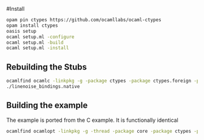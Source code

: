 #Install

```bash
opam pin ctypes https://github.com/ocamllabs/ocaml-ctypes
opam install ctypes
oasis setup
ocaml setup.ml -configure
ocaml setup.ml -build
ocaml setup.ml -install
```
## Rebuilding the Stubs
```bash
ocamlfind ocamlc -linkpkg -g -package ctypes -package ctypes.foreign -package ctypes.stubs linenoise_bindings.ml -o linenoise_bindings.native
./linenoise_bindings.native
```

## Building the example
The example is ported from the C example. It is functionally identical

```bash
ocamlfind ocamlopt -linkpkg -g -thread -package core -package ctypes -package ctypes.foreign -package linenoise example.ml -o example.native
```
